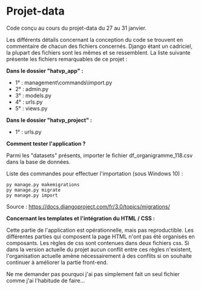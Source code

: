 # Projet-data
Code conçu au cours du projet-data du 27 au 31 janvier.

Les différents détails concernant la conception du code se trouvent en commentaire de chacun des fichiers concernés.
Django étant un cadriciel, la plupart des fichiers sont les mêmes et se ressemblent. La liste suivante présente les fichiers remarquables de ce projet :

**Dans le dossier "hatvp_app" :**
- 1° : management\commands\import.py
- 2° : admin.py
- 3° : models.py
- 4° : urls.py
- 5° : views.py

**Dans le dossier "hatvp_project" :**
- 1° : urls.py

**Comment tester l'application ?**

Parmi les "datasets" présents, importer le fichier df_organigramme_118.csv dans la base de données.

Liste des commandes pour effectuer l'importation (sous Windows 10) :

```
py manage.py makemigrations
py manage.py migrate
py manage.py import
```

Source : https://docs.djangoproject.com/fr/3.0/topics/migrations/

**Concernant les templates et l'intégration du HTML / CSS :**

Cette partie de l'application est opérationnelle, mais pas reproductible. Les différentes parties qui composent la page HTML n'ont pas été organisés en composants. Les règles de css sont contenues dans deux fichiers css. Si dans la version actuelle du projet aucun conflit entre ces règles n'existent, l'organisation actuelle amène nécessairement à des conflits si on souhaite continuer à améliorer la partie front-end.

Ne me demander pas pourquoi j'ai pas simplement fait un seul fichier comme j'ai l'habitude de faire...
